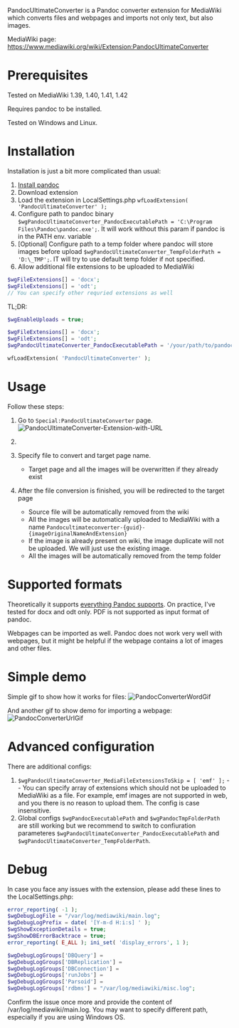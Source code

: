 PandocUltimateConverter is a Pandoc converter extension for MediaWiki which converts files and webpages and imports not only text, but also images.

MediaWiki page: https://www.mediawiki.org/wiki/Extension:PandocUltimateConverter

# Prerequisites
Tested on MediaWiki 1.39, 1.40, 1.41, 1.42

Requires pandoc to be installed.

Tested on Windows and Linux.

# Installation
Installation is just a bit more complicated than usual:
1. [Install pandoc](https://pandoc.org/installing.html)
2. Download extension
3. Load the extension in LocalSettings.php ```wfLoadExtension( 'PandocUltimateConverter' );```
4. Configure path to pandoc binary ```$wgPandocUltimateConverter_PandocExecutablePath = 'C:\Program Files\Pandoc\pandoc.exe';```. It will work without this param if pandoc is in the PATH env. variable
6. [Optional] Configure path to a temp folder where pandoc will store images before upload ```$wgPandocUltimateConverter_TempFolderPath = 'D:\_TMP';```. IT will try to use default temp folder if not specified. 
7. Allow additional file extensions to be uploaded to MediaWiki
```php
$wgFileExtensions[] = 'docx';
$wgFileExtensions[] = 'odt';
// You can specify other requried extensions as well
```

TL;DR:
```php
$wgEnableUploads = true;

$wgFileExtensions[] = 'docx';
$wgFileExtensions[] = 'odt';
$wgPandocUltimateConverter_PandocExecutablePath = '/your/path/to/pandoc'; # For example, 'C:\Program Files\Pandoc\pandoc.exe'

wfLoadExtension( 'PandocUltimateConverter' );
```

# Usage
Follow these steps:
1. Go to ```Special:PandocUltimateConverter``` page. ![PandocUltimateConverter-Extension-with-URL](https://github.com/user-attachments/assets/d935bc66-a7f8-4e1f-9d1f-4442c555570b)

2. 

3. Specify file to convert and target page name.
   - Target page and all the images will be overwritten if they already exist
4. After the file conversion is finished, you will be redirected to the target page
   - Source file will be automatically removed from the wiki
   - All the images will be automatically uploaded to MediaWiki with a name ```Pandocultimateconverter-{guid}-{imageOriginalNameAndExtension}```
   - If the image is already present on wiki, the image duplicate will not be uploaded. We will just use the existing image.
   - All the images will be automatically removed from the temp folder
   

# Supported formats
Theoretically it supports [everything Pandoc supports](https://pandoc.org/MANUAL.html#general-options). On practice, I've tested for docx and odt only. 
PDF is not supported as input format of pandoc.

Webpages can be imported as well. Pandoc does not work very well with webpages, but it might be helpful if the webpage contains a lot of images and other files.

# Simple demo
Simple gif to show how it works for files:
![PandocConverterWordGif](https://github.com/user-attachments/assets/3c52a62c-5647-47a9-a941-37ac2ac3c192)

And another gif to show demo for importing a webpage:
![PandocConverterUrlGif](https://github.com/user-attachments/assets/0c1a8855-a09b-42c8-9e94-003bd5487404)

# Advanced configuration
There are additional configs:
1.  ```$wgPandocUltimateConverter_MediaFileExtensionsToSkip = [ 'emf' ];``` -- You can specify array of extensions which should not be uploaded to MediaWiki as a file. For example, emf images are not supported in web, and you there is no reason to upload them. The config is case insensitive.
2. Global configs ```$wgPandocExecutablePath``` and ```$wgPandocTmpFolderPath ``` are still working but we recommend to switch to confiuration parameteres ```$wgPandocUltimateConverter_PandocExecutablePath``` and ```$wgPandocUltimateConverter_TempFolderPath```.

# Debug
In case you face any issues with the extension, please add these lines to the LocalSettings.php:

```php
error_reporting( -1 );
$wgDebugLogFile = "/var/log/mediawiki/main.log";
$wgDebugLogPrefix = date( '[Y-m-d H:i:s] ' );
$wgShowExceptionDetails = true;
$wgShowDBErrorBacktrace = true;
error_reporting( E_ALL ); ini_set( 'display_errors', 1 );

$wgDebugLogGroups['DBQuery'] =
$wgDebugLogGroups['DBReplication'] =
$wgDebugLogGroups['DBConnection'] =
$wgDebugLogGroups['runJobs'] =
$wgDebugLogGroups['Parsoid'] =
$wgDebugLogGroups['rdbms'] = "/var/log/mediawiki/misc.log";
```
Confirm the issue once more and provide the content of /var/log/mediawiki/main.log. You may want to specify different path, especially if you are using Windows OS.
